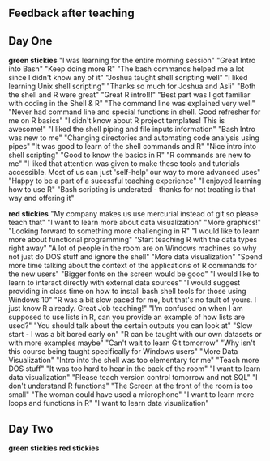 ## Feedback after teaching

## Day One

**green stickies**
"I was learning for the entire morning session"
"Great Intro into Bash"
"Keep doing more R"
"The bash commands helped me a lot since I didn't know any of it"
"Joshua taught shell scripting well"
"I liked learning Unix shell scripting"
"Thanks so much for Joshua and Asli"
"Both the shell and R were great"
"Great R intro!!!"
"Best part was I got familiar with coding in the Shell & R"
"The command line was explained very well"
"Never had command line and special functions in shell. Good refresher for me on R basics"
"I didn't know about R project templates! This is awesome!"
"I liked the shell piping and file inputs information"
"Bash Intro was new to me"
"Changing directories and automating code analysis using pipes"
"It was good to learn of the shell commands and R"
"Nice intro into shell scripting"
"Good to know the basics in R"
"R commands are new to me"
"I liked that attention was given to make these tools and tutorials accessible. Most of us can just 'self-help' our way to more advanced uses"
"Happy to be a part of a sucessful teaching experience"
"I enjoyed learning how to use R"
"Bash scripting is underated - thanks for not treating is that way and offering it"

**red stickies**
"My company makes us use mercurial instead of git so please teach that"
"I want to learn more about data visualization"
"More graphics!"
"Looking forward to something more challenging in R"
"I would like to learn more about functional programming"
"Start teaching R with the data types right away"
"A lot of people in the room are on Windows machines so why not just do DOS stuff and ignore the shell"
"More data visualization"
"Spend more time talking about the context of the applications of R commands for the new users"
"Bigger fonts on the screen would be good"
"I would like to learn to interact directly with external data sources"
"I would suggest providing in class time on how to install bash shell tools for those using Windows 10"
"R was a bit slow paced for me, but that's no fault of yours. I just know R already. Great Job teaching!"
"I'm confused on when I am supposed to use lists in R, can you provide an example of how lists are used?"
"You should talk about the certain outputs you can look at"
"Slow start - I was a bit bored early on"
"R can be taught with our own datasets or with more examples maybe"
"Can't wait to learn Git tomorrow"
"Why isn't this course being taught specifically for Windows users"
"More Data Visualization"
"Intro into the shell was too elementary for me"
"Teach more DOS stuff"
"It was too hard to hear in the back of the room"
"I want to learn data visualization"
"Please teach version control tomorrow and not SQL"
"I don't understand R functions"
"The Screen at the front of the room is too small"
"The woman could have used a microphone"
"I want to learn more loops and functions in R"
"I want to learn data visualization"

## Day Two
**green stickies**
**red stickies**
